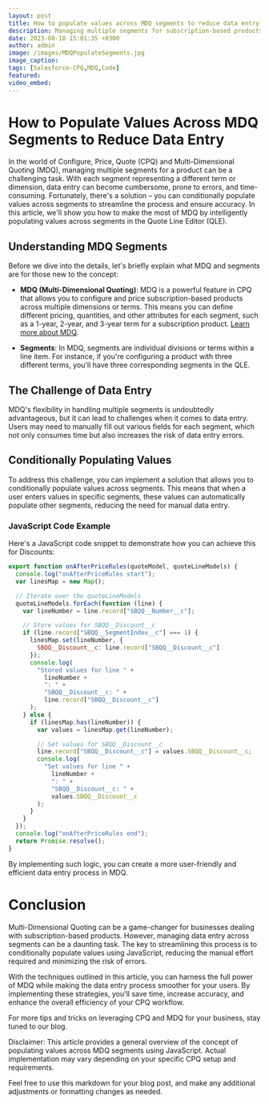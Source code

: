 ```yaml
---
layout: post
title: How to populate values across MDQ segments to reduce data entry
description: Managing multiple segments for subscription-based products can be complex and error-prone. In this article, we'll show you how to intelligently populate values across MDQ segments, reducing manual data entry, saving time, and improving accuracy.
date: 2023-08-18 15:01:35 +0300
author: admin
image: /images/MDQPopulateSegments.jpg
image_caption: 
tags: [Salesforce-CPQ,MDQ,Code]
featured:
video_embed: 
---
```

# How to Populate Values Across MDQ Segments to Reduce Data Entry

In the world of Configure, Price, Quote (CPQ) and Multi-Dimensional Quoting (MDQ), managing multiple segments for a product can be a challenging task. With each segment representing a different term or dimension, data entry can become cumbersome, prone to errors, and time-consuming. Fortunately, there's a solution – you can conditionally populate values across segments to streamline the process and ensure accuracy. In this article, we'll show you how to make the most of MDQ by intelligently populating values across segments in the Quote Line Editor (QLE).

## Understanding MDQ Segments

Before we dive into the details, let's briefly explain what MDQ and segments are for those new to the concept:

- **MDQ (Multi-Dimensional Quoting)**: MDQ is a powerful feature in CPQ that allows you to configure and price subscription-based products across multiple dimensions or terms. This means you can define different pricing, quantities, and other attributes for each segment, such as a 1-year, 2-year, and 3-year term for a subscription product. [Learn more about MDQ](https://help.salesforce.com/s/articleView?id=sf.cpq_mdq_products.htm&type=5).

- **Segments**: In MDQ, segments are individual divisions or terms within a line item. For instance, if you're configuring a product with three different terms, you'll have three corresponding segments in the QLE.

## The Challenge of Data Entry

MDQ's flexibility in handling multiple segments is undoubtedly advantageous, but it can lead to challenges when it comes to data entry. Users may need to manually fill out various fields for each segment, which not only consumes time but also increases the risk of data entry errors.

## Conditionally Populating Values

To address this challenge, you can implement a solution that allows you to conditionally populate values across segments. This means that when a user enters values in specific segments, these values can automatically populate other segments, reducing the need for manual data entry.

### JavaScript Code Example

Here's a JavaScript code snippet to demonstrate how you can achieve this for Discounts:

```javascript
export function onAfterPriceRules(quoteModel, quoteLineModels) {
  console.log("onAfterPriceRules start");
  var linesMap = new Map();

  // Iterate over the quoteLineModels
  quoteLineModels.forEach(function (line) {
    var lineNumber = line.record["SBQQ__Number__c"];

    // Store values for SBQQ__Discount__c
    if (line.record["SBQQ__SegmentIndex__c"] === 1) {
      linesMap.set(lineNumber, {
        SBQQ__Discount__c: line.record["SBQQ__Discount__c"]
      });
      console.log(
        "Stored values for line " +
          lineNumber +
          ": " +
          "SBQQ__Discount__c: " +
          line.record["SBQQ__Discount__c"]
      );
    } else {
      if (linesMap.has(lineNumber)) {
        var values = linesMap.get(lineNumber);

        // Set values for SBQQ__Discount__c
        line.record["SBQQ__Discount__c"] = values.SBQQ__Discount__c;
        console.log(
          "Set values for line " +
            lineNumber +
            ": " +
            "SBQQ__Discount__c: " +
            values.SBQQ__Discount__c
        );
      }
    }
  });
  console.log("onAfterPriceRules end");
  return Promise.resolve();
}

```
By implementing such logic, you can create a more user-friendly and efficient data entry process in MDQ.

# Conclusion

Multi-Dimensional Quoting can be a game-changer for businesses dealing with subscription-based products. However, managing data entry across segments can be a daunting task. The key to streamlining this process is to conditionally populate values using JavaScript, reducing the manual effort required and minimizing the risk of errors.

With the techniques outlined in this article, you can harness the full power of MDQ while making the data entry process smoother for your users. By implementing these strategies, you'll save time, increase accuracy, and enhance the overall efficiency of your CPQ workflow.

For more tips and tricks on leveraging CPQ and MDQ for your business, stay tuned to our blog.

Disclaimer: This article provides a general overview of the concept of populating values across MDQ segments using JavaScript. Actual implementation may vary depending on your specific CPQ setup and requirements.


Feel free to use this markdown for your blog post, and make any additional adjustments or formatting changes as needed.
